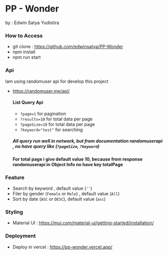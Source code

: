# PP - Wonder

by : Edwin Satya Yudistira

### How to Access

- git clone : https://github.com/edwinsatya/PP-Wonder
- npm install
- npm run start

### Api

Iam using randomuser api for develop this project

- https://randomuser.me/api/

  #### List Query Api

  - `?page=1` for pagination
  - `?results=10` for total data per page
  - `?pageSize=10` for total data per page
  - `?keyword="test"` for searching

  ##### All query run well in network, but from documentation randomuserapi , no have query like (`?pageSize`, `?keyword`)

  #### For total page i give default value 10, because from response randomuserapi in Object Info no have key totalPage

### Feature

- Search by keyword , default value (`''`)
- Filer by gender (`Female` or `Male`) , default value (`All`)
- Sort by date (`ASC` or `DESC`), default value (`asc`)

### Styling

- Material UI : https://mui.com/material-ui/getting-started/installation/

### Deployment

- Deploy in vercel : https://pp-wonder.vercel.app/
